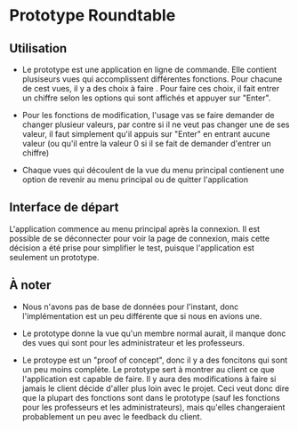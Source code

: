 # Prototype Roundtable

## Utilisation

* Le prototype est une application en ligne de commande. Elle contient plusiseurs vues qui accomplissent différentes fonctions.
Pour chacune de cest vues, il y a des choix à faire . Pour faire ces choix, il fait entrer un chiffre selon les options qui
sont affichés et appuyer sur "Enter".

* Pour les fonctions de modification, l'usage vas se faire demander de changer plusieur valeurs, par contre si il ne veut pas
changer une de ses valeur, il faut simplement qu'il appuis sur "Enter" en entrant aucune valeur (ou qu'il entre la valeur
0 si il se fait de demander d'entrer un chiffre) 

* Chaque vues qui découlent de la vue du menu principal contienent une option de revenir au menu principal ou de quitter l'application

## Interface de départ

L'application commence au menu principal après la connexion. Il est possible de se déconnecter pour voir la page de connexion,
mais cette décision a été prise pour simplifier le test, puisque l'application est seulement un prototype.

## À noter

* Nous n'avons pas de base de données pour l'instant, donc l'implémentation est un peu différente que si nous en avions une.

* Le prototype donne la vue qu'un membre normal aurait, il manque donc des vues qui sont pour les administrateur et les professeurs.

* Le protoype est un "proof of concept", donc il y a des foncitons qui sont un peu moins complète. Le prototype sert à montrer au client
ce que l'application est capable de faire. Il y aura des modifications à faire si jamais le client décide d'aller plus loin avec le 
projet. Ceci veut donc dire que la plupart des fonctions sont dans le prototype (sauf les fonctions pour les professeurs et les administrateurs),
mais qu'elles changeraient probablement un peu avec le feedback du client. 

